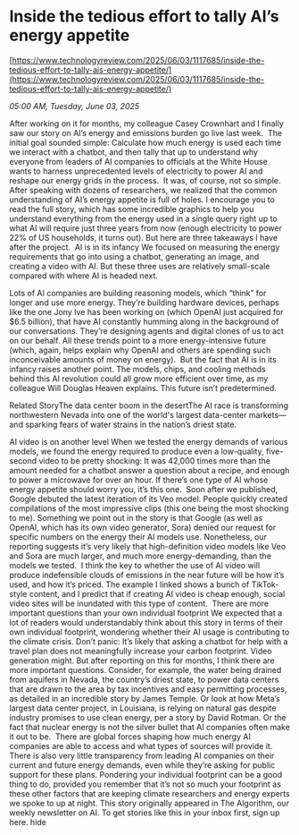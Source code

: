 # Inside the tedious effort to tally AI’s energy appetite

[https://www.technologyreview.com/2025/06/03/1117685/inside-the-tedious-effort-to-tally-ais-energy-appetite/](https://www.technologyreview.com/2025/06/03/1117685/inside-the-tedious-effort-to-tally-ais-energy-appetite/)

*05:00 AM, Tuesday, June 03, 2025*

After working on it for months, my colleague Casey Crownhart and I finally saw our story on AI’s energy and emissions burden go live last week.  The initial goal sounded simple: Calculate how much energy is used each time we interact with a chatbot, and then tally that up to understand why everyone from leaders of AI companies to officials at the White House wants to harness unprecedented levels of electricity to power AI and reshape our energy grids in the process.   It was, of course, not so simple. After speaking with dozens of researchers, we realized that the common understanding of AI’s energy appetite is full of holes. I encourage you to read the full story, which has some incredible graphics to help you understand everything from the energy used in a single query right up to what AI will require just three years from now (enough electricity to power 22% of US households, it turns out). But here are three takeaways I have after the project.  AI is in its infancy We focused on measuring the energy requirements that go into using a chatbot, generating an image, and creating a video with AI. But these three uses are relatively small-scale compared with where AI is headed next.

Lots of AI companies are building reasoning models, which “think” for longer and use more energy. They’re building hardware devices, perhaps like the one Jony Ive has been working on (which OpenAI just acquired for $6.5 billion), that have AI constantly humming along in the background of our conversations. They’re designing agents and digital clones of us to act on our behalf. All these trends point to a more energy-intensive future (which, again, helps explain why OpenAI and others are spending such inconceivable amounts of money on energy).  But the fact that AI is in its infancy raises another point. The models, chips, and cooling methods behind this AI revolution could all grow more efficient over time, as my colleague Will Douglas Heaven explains. This future isn’t predetermined.

Related StoryThe data center boom in the desertThe AI race is transforming northwestern Nevada into one of the world's largest data-center markets—and sparking fears of water strains in the nation’s driest state.

AI video is on another level When we tested the energy demands of various models, we found the energy required to produce even a low-quality, five-second video to be pretty shocking: It was 42,000 times more than the amount needed for a chatbot answer a question about a recipe, and enough to power a microwave for over an hour. If there’s one type of AI whose energy appetite should worry you, it’s this one.  Soon after we published, Google debuted the latest iteration of its Veo model. People quickly created compilations of the most impressive clips (this one being the most shocking to me). Something we point out in the story is that Google (as well as OpenAI, which has its own video generator, Sora) denied our request for specific numbers on the energy their AI models use. Nonetheless, our reporting suggests it’s very likely that high-definition video models like Veo and Sora are much larger, and much more energy-demanding, than the models we tested.  I think the key to whether the use of AI video will produce indefensible clouds of emissions in the near future will be how it’s used, and how it’s priced. The example I linked shows a bunch of TikTok-style content, and I predict that if creating AI video is cheap enough, social video sites will be inundated with this type of content.  There are more important questions than your own individual footprint We expected that a lot of readers would understandably think about this story in terms of their own individual footprint, wondering whether their AI usage is contributing to the climate crisis. Don’t panic: It’s likely that asking a chatbot for help with a travel plan does not meaningfully increase your carbon footprint. Video generation might. But after reporting on this for months, I think there are more important questions. Consider, for example, the water being drained from aquifers in Nevada, the country’s driest state, to power data centers that are drawn to the area by tax incentives and easy permitting processes, as detailed in an incredible story by James Temple. Or look at how Meta’s largest data center project, in Louisiana, is relying on natural gas despite industry promises to use clean energy, per a story by David Rotman. Or the fact that nuclear energy is not the silver bullet that AI companies often make it out to be.  There are global forces shaping how much energy AI companies are able to access and what types of sources will provide it. There is also very little transparency from leading AI companies on their current and future energy demands, even while they’re asking for public support for these plans. Pondering your individual footprint can be a good thing to do, provided you remember that it’s not so much your footprint as these other factors that are keeping climate researchers and energy experts we spoke to up at night. This story originally appeared in The Algorithm, our weekly newsletter on AI. To get stories like this in your inbox first, sign up here. hide

